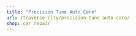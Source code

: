 ```yaml
---
title: "Precision Tune Auto Care"
url: /traverse-city/precision-tune-auto-care/
shop: car repair
---
```

